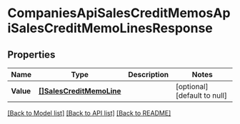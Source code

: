 # CompaniesApiSalesCreditMemosApiSalesCreditMemoLinesResponse

## Properties
Name | Type | Description | Notes
------------ | ------------- | ------------- | -------------
**Value** | [**[]SalesCreditMemoLine**](salesCreditMemoLine.md) |  | [optional] [default to null]

[[Back to Model list]](../README.md#documentation-for-models) [[Back to API list]](../README.md#documentation-for-api-endpoints) [[Back to README]](../README.md)


